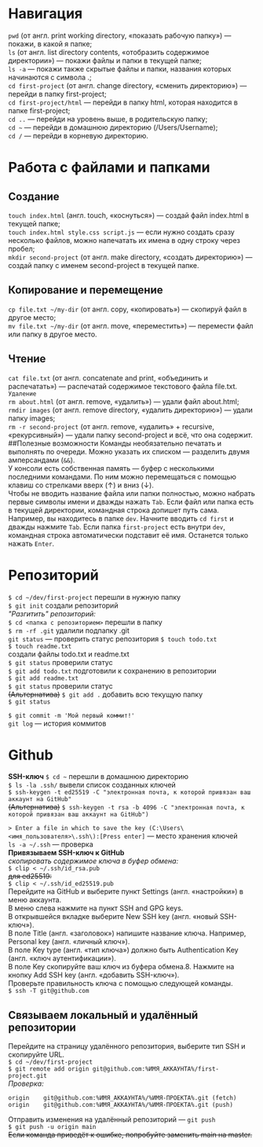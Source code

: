 # Навигация

`pwd` (от англ. print working directory, «показать рабочую папку») — покажи, в какой я папке;  
`ls` (от англ. list directory contents, «отобразить содержимое директории») — покажи файлы и папки в текущей папке;  
`ls -a` — покажи также скрытые файлы и папки, названия которых начинаются с символа .;  
`cd first-project` (от англ. change directory, «сменить директорию») — перейди в папку first-project;  
`cd first-project/html` — перейди в папку html, которая находится в папке first-project;  
`cd ..` — перейди на уровень выше, в родительскую папку;  
`cd ~` — перейди в домашнюю директорию (/Users/Username);  
`cd /` — перейди в корневую директорию.  

# Работа с файлами и папками

## Создание  
`touch index.html` (англ. touch, «коснуться») — создай файл index.html в текущей папке;  
`touch index.html style.css script.js` — если нужно создать сразу несколько файлов, можно напечатать их имена в одну строку через пробел;  
`mkdir second-project` (от англ. make directory, «создать директорию») — создай папку с именем second-project в текущей папке.  
## Копирование и перемещение  
`cp file.txt ~/my-dir` (от англ. copy, «копировать») — скопируй файл в другое место;  
`mv file.txt ~/my-dir` (от англ. move, «переместить») — перемести файл или папку в другое место.  
## Чтение  
`cat file.txt` (от англ. concatenate and print, «объединить и распечатать») — распечатай содержимое текстового файла file.txt.  
`Удаление`  
`rm about.html` (от англ. remove, «удалить») — удали файл about.html;  
`rmdir images` (от англ. remove directory, «удалить директорию») — удали папку images;  
`rm -r second-project` (от англ. remove, «удалить» + recursive, «рекурсивный») — удали папку second-project и всё, что она содержит.  
##Полезные возможности 
Команды необязательно печатать и выполнять по очереди. Можно указать их списком — разделить двумя амперсандами (`&&`).  
У консоли есть собственная память — буфер с несколькими последними командами. По ним можно перемещаться с помощью клавиш со стрелками вверх (↑) и вниз (↓).  
Чтобы не вводить название файла или папки полностью, можно набрать первые символы имени и дважды нажать `Tab`. Если файл или папка есть в текущей директории, командная строка допишет путь сама.  
Например, вы находитесь в папке `dev`. Начните вводить `cd first` и дважды нажмите `Tab`. Если папка `first-project` есть внутри `dev`, командная строка автоматически подставит её имя. Останется только нажать `Enter`.  

# Репозиторий  
`$ cd ~/dev/first-project` перешли в нужную папку  
`$ git init` создали репозиторий  
*"Разгитить" репозиторий:*  
`$ cd <папка с репозиторием>` перешли в папку  
`$ rm -rf .git` удалили подпапку .git  
`git status` — проверить статус репозитория
`$ touch todo.txt`  
`$ touch readme.txt`  
создали файлы todo.txt и readme.txt  
`$ git status` проверили статус  
`$ git add todo.txt` подготовили к сохранению в репозитории  
`$ git add readme.txt`  
`$ git status` проверили статус  
~~(Альтернатива)~~
`$ git add .` добавить всю текущую папку  
`$ git status`  
  
`$ git commit -m 'Мой первый коммит!'`  
`git log` — история коммитов  

# Github
**SSH-ключ**
`$ cd ~` перешли в домашнюю директорию  
`$ ls -la .ssh/` вывели список созданных ключей  
`$ ssh-keygen -t ed25519 -C "электронная почта, к которой привязан ваш аккаунт на GitHub"`  
~~(Альтернатива)~~
`$ ssh-keygen -t rsa -b 4096 -C "электронная почта, к которой привязан ваш аккаунт на GitHub")`  

`> Enter a file in which to save the key (C:\Users\<имя_пользователя>\.ssh\):[Press enter]` — место хранения ключей  
`ls -a ~/.ssh` — проверка  
**Привязываем SSH-ключ к GitHub**  
*скопировать содержимое ключа в буфер обмена:*  
`$ clip < ~/.ssh/id_rsa.pub`  
~~для ed25519:~~  
`$ clip < ~/.ssh/id_ed25519.pub`  
Перейдите на GitHub и выберите пункт Settings (англ. «настройки») в меню аккаунта.  
В меню слева нажмите на пункт SSH and GPG keys.  
В открывшейся вкладке выберите New SSH key (англ. «новый SSH-ключ»).  
В поле Title (англ. «заголовок») напишите название ключа. Например, Personal key (англ. «личный ключ»).  
В поле Key type (англ. «тип ключа») должно быть Authentication Key (англ. «ключ аутентификации»).  
В поле Key скопируйте ваш ключ из буфера обмена.8. Нажмите на кнопку Add SSH key (англ. «добавить SSH-ключ»).  
Проверьте правильность ключа с помощью следующей команды.  
`$ ssh -T git@github.com`

## Связываем локальный и удалённый репозитории  
Перейдите на страницу удалённого репозитория, выберите тип SSH и скопируйте URL.  
`$ cd ~/dev/first-project`  
`$ git remote add origin git@github.com:%ИМЯ_АККАУНТА%/first-project.git`  
*Проверка:*  
```$ git remote -v
origin    git@github.com:%ИМЯ_АККАУНТА%/%ИМЯ-ПРОЕКТА%.git (fetch)
origin    git@github.com:%ИМЯ_АККАУНТА%/%ИМЯ-ПРОЕКТА%.git (push)
```  
Отправить изменения на удалённый репозиторий — `git push`  
`$ git push -u origin main`  
~~Если команда приведёт к ошибке, попробуйте заменить main на master.~~
